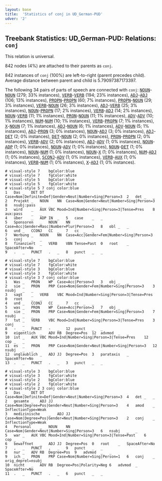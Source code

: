 ```yaml
---
layout: base
title:  'Statistics of conj in UD_German-PUD'
udver: '2'
---
```


## Treebank Statistics: UD_German-PUD: Relations: `conj`

This relation is universal.

842 nodes (4%) are attached to their parents as `conj`.

842 instances of `conj` (100%) are left-to-right (parent precedes child).
Average distance between parent and child is 5.79097387173397.

The following 34 pairs of parts of speech are connected with `conj`: <tt><a href="de_pud-pos-NOUN.html">NOUN</a></tt>-<tt><a href="de_pud-pos-NOUN.html">NOUN</a></tt> (279; 33% instances), <tt><a href="de_pud-pos-VERB.html">VERB</a></tt>-<tt><a href="de_pud-pos-VERB.html">VERB</a></tt> (194; 23% instances), <tt><a href="de_pud-pos-ADJ.html">ADJ</a></tt>-<tt><a href="de_pud-pos-ADJ.html">ADJ</a></tt> (106; 13% instances), <tt><a href="de_pud-pos-PROPN.html">PROPN</a></tt>-<tt><a href="de_pud-pos-PROPN.html">PROPN</a></tt> (60; 7% instances), <tt><a href="de_pud-pos-PROPN.html">PROPN</a></tt>-<tt><a href="de_pud-pos-NOUN.html">NOUN</a></tt> (29; 3% instances), <tt><a href="de_pud-pos-VERB.html">VERB</a></tt>-<tt><a href="de_pud-pos-NOUN.html">NOUN</a></tt> (26; 3% instances), <tt><a href="de_pud-pos-ADJ.html">ADJ</a></tt>-<tt><a href="de_pud-pos-VERB.html">VERB</a></tt> (25; 3% instances), <tt><a href="de_pud-pos-NOUN.html">NOUN</a></tt>-<tt><a href="de_pud-pos-PROPN.html">PROPN</a></tt> (17; 2% instances), <tt><a href="de_pud-pos-VERB.html">VERB</a></tt>-<tt><a href="de_pud-pos-ADJ.html">ADJ</a></tt> (14; 2% instances), <tt><a href="de_pud-pos-NOUN.html">NOUN</a></tt>-<tt><a href="de_pud-pos-VERB.html">VERB</a></tt> (11; 1% instances), <tt><a href="de_pud-pos-PRON.html">PRON</a></tt>-<tt><a href="de_pud-pos-NOUN.html">NOUN</a></tt> (11; 1% instances), <tt><a href="de_pud-pos-ADV.html">ADV</a></tt>-<tt><a href="de_pud-pos-ADV.html">ADV</a></tt> (10; 1% instances), <tt><a href="de_pud-pos-NUM.html">NUM</a></tt>-<tt><a href="de_pud-pos-NUM.html">NUM</a></tt> (10; 1% instances), <tt><a href="de_pud-pos-VERB.html">VERB</a></tt>-<tt><a href="de_pud-pos-PROPN.html">PROPN</a></tt> (7; 1% instances), <tt><a href="de_pud-pos-X.html">X</a></tt>-<tt><a href="de_pud-pos-NOUN.html">NOUN</a></tt> (7; 1% instances), <tt><a href="de_pud-pos-ADJ.html">ADJ</a></tt>-<tt><a href="de_pud-pos-NOUN.html">NOUN</a></tt> (6; 1% instances), <tt><a href="de_pud-pos-ADV.html">ADV</a></tt>-<tt><a href="de_pud-pos-NOUN.html">NOUN</a></tt> (5; 1% instances), <tt><a href="de_pud-pos-ADJ.html">ADJ</a></tt>-<tt><a href="de_pud-pos-PRON.html">PRON</a></tt> (3; 0% instances), <tt><a href="de_pud-pos-NOUN.html">NOUN</a></tt>-<tt><a href="de_pud-pos-ADJ.html">ADJ</a></tt> (3; 0% instances), <tt><a href="de_pud-pos-ADJ.html">ADJ</a></tt>-<tt><a href="de_pud-pos-DET.html">DET</a></tt> (2; 0% instances), <tt><a href="de_pud-pos-DET.html">DET</a></tt>-<tt><a href="de_pud-pos-NOUN.html">NOUN</a></tt> (2; 0% instances), <tt><a href="de_pud-pos-PRON.html">PRON</a></tt>-<tt><a href="de_pud-pos-PROPN.html">PROPN</a></tt> (2; 0% instances), <tt><a href="de_pud-pos-VERB.html">VERB</a></tt>-<tt><a href="de_pud-pos-ADV.html">ADV</a></tt> (2; 0% instances), <tt><a href="de_pud-pos-ADJ.html">ADJ</a></tt>-<tt><a href="de_pud-pos-ADV.html">ADV</a></tt> (1; 0% instances), <tt><a href="de_pud-pos-NOUN.html">NOUN</a></tt>-<tt><a href="de_pud-pos-ADP.html">ADP</a></tt> (1; 0% instances), <tt><a href="de_pud-pos-NOUN.html">NOUN</a></tt>-<tt><a href="de_pud-pos-ADV.html">ADV</a></tt> (1; 0% instances), <tt><a href="de_pud-pos-NOUN.html">NOUN</a></tt>-<tt><a href="de_pud-pos-DET.html">DET</a></tt> (1; 0% instances), <tt><a href="de_pud-pos-NOUN.html">NOUN</a></tt>-<tt><a href="de_pud-pos-NUM.html">NUM</a></tt> (1; 0% instances), <tt><a href="de_pud-pos-NOUN.html">NOUN</a></tt>-<tt><a href="de_pud-pos-X.html">X</a></tt> (1; 0% instances), <tt><a href="de_pud-pos-NUM.html">NUM</a></tt>-<tt><a href="de_pud-pos-ADJ.html">ADJ</a></tt> (1; 0% instances), <tt><a href="de_pud-pos-SCONJ.html">SCONJ</a></tt>-<tt><a href="de_pud-pos-ADV.html">ADV</a></tt> (1; 0% instances), <tt><a href="de_pud-pos-VERB.html">VERB</a></tt>-<tt><a href="de_pud-pos-AUX.html">AUX</a></tt> (1; 0% instances), <tt><a href="de_pud-pos-VERB.html">VERB</a></tt>-<tt><a href="de_pud-pos-NUM.html">NUM</a></tt> (1; 0% instances), <tt><a href="de_pud-pos-X.html">X</a></tt>-<tt><a href="de_pud-pos-ADJ.html">ADJ</a></tt> (1; 0% instances).


~~~ conllu
# visual-style 7	bgColor:blue
# visual-style 7	fgColor:white
# visual-style 5	bgColor:blue
# visual-style 5	fgColor:white
# visual-style 5 7 conj	color:blue
1	Das	_	DET	DT	Case=Nom|Definite=Def|Gender=Neut|Number=Sing|Person=3	2	det	_	_
2	Projekt	_	NOUN	NN	Case=Nom|Gender=Neut|Number=Sing|Person=3	8	nsubj:pass	_	_
3	wird	_	AUX	VBC	Mood=Ind|Number=Sing|Person=3|Tense=Pres	8	aux:pass	_	_
4	über	_	ADP	IN	_	5	case	_	_
5	Sponsoren	_	NOUN	NN	Case=Acc|Gender=Masc|Number=Plur|Person=3	8	obl	_	_
6	und	_	CCONJ	CC	_	7	cc	_	_
7	Werbung	_	NOUN	NN	Case=Acc|Gender=Fem|Number=Sing|Person=3	5	conj	_	_
8	finanziert	_	VERB	VBN	Tense=Past	0	root	_	SpaceAfter=No
9	.	_	PUNCT	.	_	8	punct	_	_

~~~


~~~ conllu
# visual-style 7	bgColor:blue
# visual-style 7	fgColor:white
# visual-style 3	bgColor:blue
# visual-style 3	fgColor:white
# visual-style 3 7 conj	color:blue
1	Was	_	PRON	WP	Case=Acc|Person=3	3	obj	_	_
2	sie	_	PRON	PRP	Case=Nom|Gender=Fem|Number=Sing|Person=3	3	nsubj	_	_
3	sagt	_	VERB	VBC	Mood=Ind|Number=Sing|Person=3|Tense=Pres	0	root	_	_
4	und	_	CCONJ	CC	_	7	cc	_	_
5	was	_	PRON	WP	Case=Acc|Person=3	7	obj	_	_
6	sie	_	PRON	PRP	Case=Nom|Gender=Fem|Number=Sing|Person=3	7	nsubj	_	_
7	tut	_	VERB	VBC	Mood=Ind|Number=Sing|Person=3|Tense=Pres	3	conj	_	_
8	-	_	PUNCT	-	_	12	punct	_	_
9	eigentlich	_	ADV	RB	Degree=Pos	12	advmod	_	_
10	ist	_	AUX	VBC	Mood=Ind|Number=Sing|Person=3|Tense=Pres	12	cop	_	_
11	es	_	PRON	PRP	Case=Nom|Gender=Neut|Number=Sing|Person=3	12	nsubj	_	_
12	unglaublich	_	ADJ	JJ	Degree=Pos	3	parataxis	_	SpaceAfter=No
13	.	_	PUNCT	.	_	3	punct	_	_

~~~


~~~ conllu
# visual-style 3	bgColor:blue
# visual-style 3	fgColor:white
# visual-style 2	bgColor:blue
# visual-style 2	fgColor:white
# visual-style 2 3 conj	color:blue
1	Das	_	DET	DT	Case=Nom|Definite=Def|Gender=Neut|Number=Sing|Person=3	4	det	_	_
2	gesamte	_	ADJ	JJ	Case=Nom|Degree=Pos|Gender=Neut|Number=Sing|Person=3	4	amod	_	InflectionType=Weak
3	medizinische	_	ADJ	JJ	Case=Nom|Degree=Pos|Gender=Neut|Number=Sing|Person=3	2	conj	_	InflectionType=Weak
4	Personal	_	NOUN	NN	Case=Nom|Gender=Neut|Number=Sing|Person=3	6	nsubj	_	_
5	war	_	AUX	VBC	Mood=Ind|Number=Sing|Person=3|Tense=Past	6	cop	_	_
6	bewaffnet	_	ADJ	JJ	Degree=Pos	0	root	_	SpaceAfter=No
7	,	_	PUNCT	,	_	9	punct	_	_
8	nur	_	ADV	RB	Degree=Pos	9	advmod	_	_
9	ich	_	PRON	PRP	Case=Nom|Number=Sing|Person=1	6	conj	_	orig_deprel=nsubj
10	nicht	_	ADV	RB	Degree=Pos|Polarity=Neg	6	advmod	_	SpaceAfter=No
11	.	_	PUNCT	.	_	6	punct	_	_

~~~


